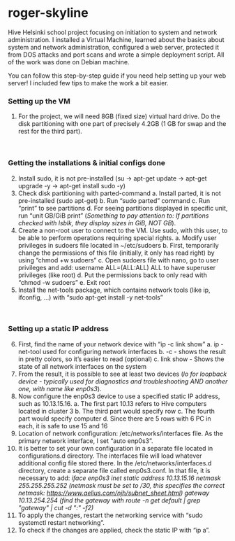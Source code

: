 # roger-skyline
Hive Helsinki school project focusing on initiation to system and network administration. I installed a Virtual Machine, learned about the basics about system and network administration, configured a web server, protected it from DOS attacks and port scans and wrote a simple deployment script. All of the work was done on Debian machine.

You can follow this step-by-step guide if you need help setting up your web server! I included few tips to make the work a bit easier.

### Setting up the VM
  1. For the project, we will need 8GB (fixed size) virtual hard drive. Do the disk partitioning with one part of precisely 4.2GB (1 GB for swap and the rest for the third part).

<br/>

### Getting the installations & initial configs done
  2. Install sudo, it is not pre-installed (su -> apt-get update -> apt-get upgrade -y -> apt-get install sudo -y)
  3. Check disk partitioning with parted-command
    a. Install parted, it is not pre-installed (sudo apt-get)
    b. Run “sudo parted” command
    c. Run “print” to see partitions
    d. For seeing partitions displayed in specific unit, run “unit GB/GiB print” (*Something to pay attention to: If partitions checked with lsblk, they         display sizes in GiB, NOT GB*). 
  4. Create a non-root user to connect to the VM. Use sudo, with this user, to be able to perform operations requiring special rights.
    a. Modify user privileges in sudoers file located in ~/etc/sudoers
    b. First, temporarily change the permissions of this file (initially, it only has read right) by using “chmod +w sudoers”
    c. Open sudoers file with nano, go to user privileges and add: username ALL=(ALL:ALL) ALL to have superuser privileges (like root)
    d. Put the permissions back to only read with “chmod -w sudoers”
    e. Exit root
  5. Install the net-tools package, which contains network tools (like ip, ifconfig, …) with “sudo apt-get install -y net-tools”

<br/>

### Setting up a static IP address
  6. First, find the name of your network device with “ip -c link show”
     a. ip - net-tool used for configuring network interfaces
     b. -c - shows the result in pretty colors, so it’s easier to read (optional)
     c. link show - Shows the state of all network interfaces on the system
  7. From the result, it is possible to see at least two devices (*lo for loopback device - typically used for diagnostics and troubleshooting AND            another one, with name like enp0s3*).
  8. Now configure the enp0s3 device to use a specified static IP address, such as 10.13.15.16.
     a. The first part 10.13 refers to Hive computers located in cluster 3
     b. The third part would specify row
     c. The fourth part would specify computer 
     d. Since there are 5 rows with 6 PC in each, it is safe to use 15 and 16
  9. Location of network configuration: /etc/networks/interfaces file. As the primary network interface, I set “auto enp0s3”. 
  10. It is better to set your own configuration in a separate file located in configurations.d directory. The interfaces file will load whatever               additional config file stored there. In the /etc/networks/interfaces.d directory, create a separate file called enp0s3.conf. In that file, it is         necessary to add:
     *iface enp0s3 inet static
      address 10.13.15.16
      netmask 255.255.255.252 (netmask must be set to /30, this specifies the correct netmask: https://www.aelius.com/njh/subnet_sheet.html)
      gateway 10.13.254.254 (find the gateway with route -n get default | grep "gateway" | cut -d ":" -f2)*
  11. To apply the changes, restart the networking service with “sudo systemctl restart networking”.
  12. To check if the changes are applied, check the static IP with  “ip a”.

<br/>
